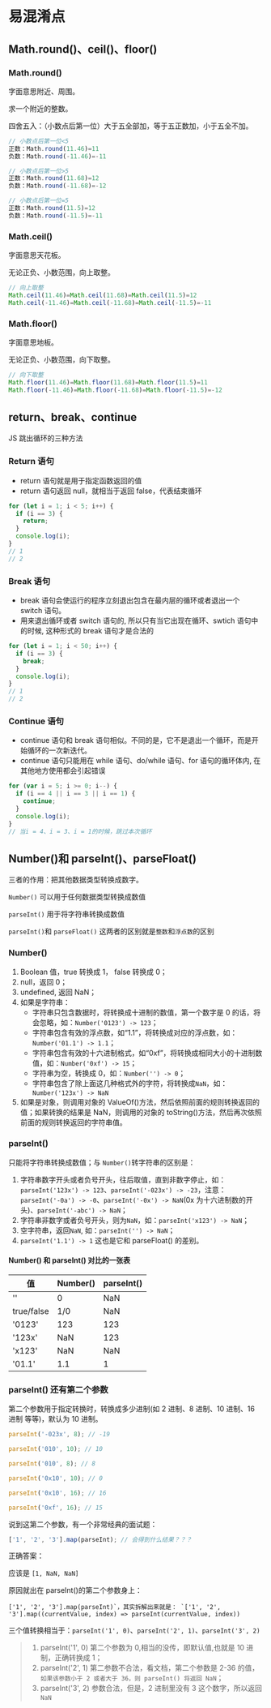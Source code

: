 # 易混淆点

## Math.round()、ceil()、floor()

### Math.round()

字面意思附近、周围。

求一个附近的整数。

四舍五入：（小数点后第一位）大于五全部加，等于五正数加，小于五全不加。

```js
// 小数点后第一位<5
正数：Math.round(11.46)=11
负数：Math.round(-11.46)=-11

// 小数点后第一位>5
正数：Math.round(11.68)=12
负数：Math.round(-11.68)=-12

// 小数点后第一位=5
正数：Math.round(11.5)=12
负数：Math.round(-11.5)=-11
```

### Math.ceil()

字面意思天花板。

无论正负、小数范围，向上取整。

```js
// 向上取整
Math.ceil(11.46)=Math.ceil(11.68)=Math.ceil(11.5)=12
Math.ceil(-11.46)=Math.ceil(-11.68)=Math.ceil(-11.5)=-11
```

### Math.floor()

字面意思地板。

无论正负、小数范围，向下取整。

```js
// 向下取整
Math.floor(11.46)=Math.floor(11.68)=Math.floor(11.5)=11
Math.floor(-11.46)=Math.floor(-11.68)=Math.floor(-11.5)=-12
```

## return、break、continue

JS 跳出循环的三种方法

### Return 语句

- return 语句就是用于指定函数返回的值
- return 语句返回 null，就相当于返回 false，代表结束循环

```js
for (let i = 1; i < 5; i++) {
  if (i == 3) {
    return;
  }
  console.log(i);
}
// 1
// 2
```

### Break 语句

- break 语句会使运行的程序立刻退出包含在最内层的循环或者退出一个 switch 语句。
- 用来退出循环或者 switch 语句的, 所以只有当它出现在循环、swtich 语句中的时候, 这种形式的 break 语句才是合法的

```js
for (let i = 1; i < 50; i++) {
  if (i == 3) {
    break;
  }
  console.log(i);
}
// 1
// 2
```

### Continue 语句

- continue 语句和 break 语句相似。不同的是，它不是退出一个循环，而是开始循环的一次新迭代。
- continue 语句只能用在 while 语句、do/while 语句、for 语句的循环体内, 在其他地方使用都会引起错误

```js
for (var i = 5; i >= 0; i--) {
  if (i == 4 || i == 3 || i == 1) {
    continue;
  }
  console.log(i);
}
// 当i = 4、i = 3、i = 1的时候，跳过本次循环
```

## Number()和 parseInt()、parseFloat()

三者的作用：把其他数据类型转换成数字。

`Number()` 可以用于任何数据类型转换成数值

`parseInt()` 用于将字符串转换成数值

`parseInt()`和 `parseFloat()` 这两者的区别就是`整数`和`浮点数`的区别

### Number()

1. Boolean 值，true 转换成 1， false 转换成 0；
2. null，返回 0；
3. undefined, 返回 NaN；
4. 如果是字符串：
   - 字符串只包含数据时，将转换成十进制的数值，第一个数字是 0 的话，将会忽略，如：`Number('0123') -> 123`；
   - 字符串包含有效的浮点数，如“1.1”，将转换成对应的浮点数，如：`Number('01.1') -> 1.1`；
   - 字符串包含有效的十六进制格式，如“0xf”，将转换成相同大小的十进制数值，如：`Number('0xf') -> 15`；
   - 字符串为空，转换成 0，如：`Number('') -> 0`；
   - 字符串包含了除上面这几种格式外的字符，将转换成`NaN`，如：`Number('123x') -> NaN`
5. 如果是对象，则调用对象的 ValueOf()方法，然后依照前面的规则转换返回的值；如果转换的结果是 NaN，则调用的对象的 toString()方法，然后再次依照前面的规则转换返回的字符串值。

### parseInt()

只能将字符串转换成数值；与 `Number()`转字符串的区别是：

1. 字符串数字开头或者负号开头，往后取值，直到非数字停止，如：`parseInt('123x') -> 123`、`parseInt('-023x') -> -23`，注意：`parseInt('-0a') -> -0`、`parseInt('-0x') -> NaN`(0x 为十六进制数的开头)、`parseInt('-abc') -> NaN`；
2. 字符串非数字或者负号开头，则为`NaN`，如：`parseInt('x123') -> NaN`；
3. 空字符串，返回`NaN`, 如：`parseInt('') -> NaN`；
4. `parseInt('1.1') -> 1` 这也是它和 parseFloat() 的差别。

#### Number() 和 parseInt() 对比的一张表

| 值         | Number() | parseInt() |
| ---------- | -------- | ---------- |
| ''         | 0        | NaN        |
| true/false | 1/0      | NaN        |
| '0123'     | 123      | 123        |
| '123x'     | NaN      | 123        |
| 'x123'     | NaN      | NaN        |
| '01.1'     | 1.1      | 1          |

### parseInt() 还有第二个参数

第二个参数用于指定转换时，转换成多少进制(如 2 进制、8 进制、10 进制、16 进制 等等)，默认为 10 进制。

```javascript
parseInt('-023x', 8); // -19

parseInt('010', 10); // 10

parseInt('010', 8); // 8

parseInt('0x10', 10); // 0

parseInt('0x10', 16); // 16

parseInt('0xf', 16); // 15
```

说到这第二个参数，有一个非常经典的面试题：

```javascript
['1', '2', '3'].map(parseInt); // 会得到什么结果？？？
```

正确答案：

应该是 `[1, NaN, NaN]`

原因就出在 parseInt()的第二个参数身上：

```
['1', '2', '3'].map(parseInt)`，其实拆解出来就是： `['1', '2', '3'].map((currentValue, index) => parseInt(currentValue, index))
```

三个值转换相当于：`parseInt('1', 0)`、`parseInt('2', 1)`、`parseInt('3', 2)`

> 1. parseInt('1', 0) 第二个参数为 0,相当的没传，即默认值,也就是 10 进制，正确转换成 1；
> 2. parseInt('2', 1) 第二参数不合法，看文档，第二个参数是 2-36 的值，`如果该参数小于 2 或者大于 36，则 parseInt() 将返回 NaN`；
> 3. parseInt('3', 2) 参数合法，但是，2 进制里没有 3 这个数字，所以返回`NaN`

